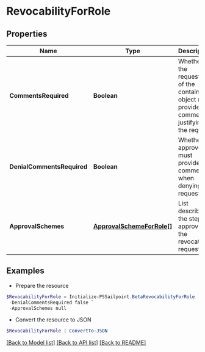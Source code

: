 # RevocabilityForRole
## Properties

Name | Type | Description | Notes
------------ | ------------- | ------------- | -------------
**CommentsRequired** | **Boolean** | Whether the requester of the containing object must provide comments justifying the request | [optional] [default to $false]
**DenialCommentsRequired** | **Boolean** | Whether an approver must provide comments when denying the request | [optional] [default to $false]
**ApprovalSchemes** | [**ApprovalSchemeForRole[]**](ApprovalSchemeForRole.md) | List describing the steps in approving the revocation request | [optional] 

## Examples

- Prepare the resource
```powershell
$RevocabilityForRole = Initialize-PSSailpoint.BetaRevocabilityForRole  -CommentsRequired false `
 -DenialCommentsRequired false `
 -ApprovalSchemes null
```

- Convert the resource to JSON
```powershell
$RevocabilityForRole | ConvertTo-JSON
```

[[Back to Model list]](../README.md#documentation-for-models) [[Back to API list]](../README.md#documentation-for-api-endpoints) [[Back to README]](../README.md)


